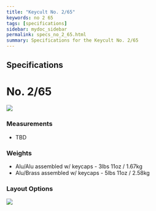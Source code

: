 ```yaml
---
title: "Keycult No. 2/65"
keywords: no 2 65
tags: [specifications]
sidebar: mydoc_sidebar
permalink: specs_no_2_65.html
summary: Specifications for the Keycult No. 2/65
---
```


## Specifications

# **No. 2/65**

![](https://cdn.shopify.com/s/files/1/0015/5084/3975/products/No.2-65-6_1440x1440.jpg?v=1607199054)

### Measurements
- TBD

### Weights
- Alu/Alu assembled w/ keycaps - 3lbs 11oz / 1.67kg
- Alu/Brass assembled w/ keycaps - 5lbs 11oz / 2.58kg

### Layout Options

![](https://cdn.shopify.com/s/files/1/0015/5084/3975/products/wt65a-layout_1440x960.jpg?v=1578518041)
